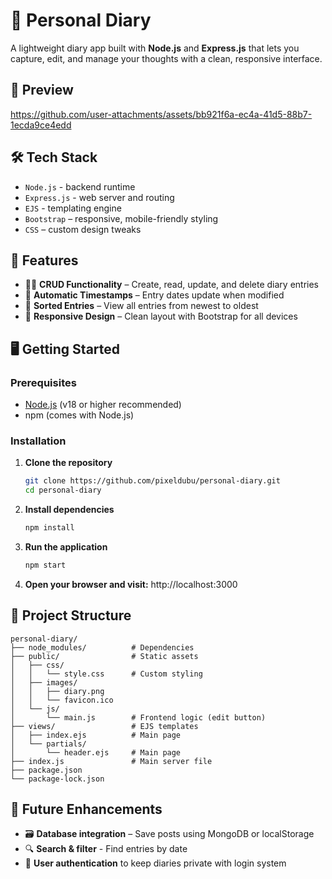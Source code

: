 # 📓 Personal Diary
A lightweight diary app built with **Node.js** and **Express.js** that lets you capture, edit, and manage your thoughts with a clean, responsive interface.

## 📸 Preview
https://github.com/user-attachments/assets/bb921f6a-ec4a-41d5-88b7-1ecda9ce4edd


## 🛠️ Tech Stack
- `Node.js` - backend runtime
- `Express.js` - web server and routing
- `EJS` - templating engine
- `Bootstrap` – responsive, mobile-friendly styling  
- `CSS` – custom design tweaks  

## 🚀 Features
- ✍🏼 **CRUD Functionality** – Create, read, update, and delete diary entries  
- 📅 **Automatic Timestamps** – Entry dates update when modified  
- 📖 **Sorted Entries** – View all entries from newest to oldest  
- 📱 **Responsive Design** – Clean layout with Bootstrap for all devices 

## 🖥️ Getting Started

### Prerequisites  
- [Node.js](https://nodejs.org/) (v18 or higher recommended)  
- npm (comes with Node.js)
  
### Installation  
1. **Clone the repository**  
   ```bash
   git clone https://github.com/pixeldubu/personal-diary.git
   cd personal-diary
2. **Install dependencies**
   ```bash
   npm install
3. **Run the application**
   ```bash
   npm start
4. **Open your browser and visit:** http://localhost:3000

## 📁 Project Structure
```
personal-diary/
├── node_modules/          # Dependencies
├── public/                # Static assets
│   ├── css/
│   │   └── style.css      # Custom styling
│   ├── images/
│   │   ├── diary.png
│   │   └── favicon.ico
│   └── js/
│       └── main.js        # Frontend logic (edit button)
├── views/                 # EJS templates
│   ├── index.ejs          # Main page
│   └── partials/
│       └── header.ejs     # Main page
├── index.js               # Main server file
├── package.json
└── package-lock.json
```

## 🚧 Future Enhancements
- 🗃️ **Database integration** – Save posts using MongoDB or localStorage
- 🔍 **Search & filter** - Find entries by date
- 🔐 **User authentication** to keep diaries private with login system
